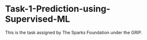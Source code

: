 # Task-1-Prediction-using-Supervised-ML
This is the task assigned by The Sparks Foundation under the GRIP.
